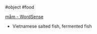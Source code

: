 #object #food 


[mắm‎ - WordSense](https://www.wordsense.eu/m%E1%BA%AFm/#Vietnamese)
- Vietnamese salted fish, fermented fish